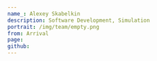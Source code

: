 ```yaml
---
name_: Alexey Skabelkin
description: Software Development, Simulation
portrait: /img/team/empty.png
from: Arrival
page:
github:
---
```

